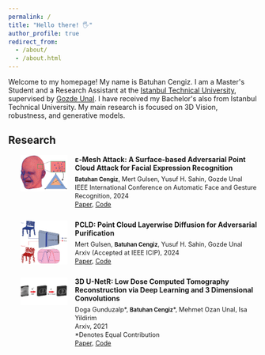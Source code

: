 ```yaml
---
permalink: /
title: "Hello there! 🖐️"
author_profile: true
redirect_from: 
  - /about/
  - /about.html
---
```


Welcome to my homepage! My name is Batuhan Cengiz. I am a Master's Student and a Research Assistant at the [Istanbul Technical University](https://ituvisionlab.github.io/), supervised by [Gozde Unal](https://gozde-unal.github.io/). I have received my Bachelor's also from Istanbul Technical University. My main research is focused on 3D Vision, robustness, and generative models.

## Research

<style>
  .research-item {
    display: flex;
    align-items: flex-start;
    margin-bottom: 25px;
  }
  .research-item img {
    flex: 0 0 20%;
    max-width: 20%;
    margin-right: 15px;
  }
  .research-item div {
    flex: 1;
  }
  .research-item b {
    display: block;
    margin-bottom: 5px;
  }
  .research-item span {
    font-size: 0.9em;
  }
</style>

<ul>
  <li class="research-item">
    <img src="../images/eps_mesh_headman.png" alt="Research Image 1">
    <div>
      <b>&epsilon;-Mesh Attack: A Surface-based Adversarial Point Cloud Attack for Facial Expression Recognition</b>
      <span>
         <span style="font-weight:bold">Batuhan Cengiz</span>, Mert Gulsen, Yusuf H. Sahin, Gozde Unal<br>
        IEEE International Conference on Automatic Face and Gesture Recognition, 2024<br>
        <a href="https://arxiv.org/pdf/2403.06661">Paper</a>, <a href="https://github.com/batuceng/e-mesh-attack">Code</a>
      </span>
    </div>
  </li>
  <li class="research-item">
    <img src="../images/pcld-mainfig.png" alt="Research Image 2">
    <div>
      <b>PCLD: Point Cloud Layerwise Diffusion for Adversarial Purification</b>
      <span>
        Mert Gulsen, <span style="font-weight:bold">Batuhan Cengiz</span>, Yusuf H. Sahin, Gozde Unal<br>
        Arxiv (Accepted at IEEE ICIP), 2024<br>
        <a href="https://arxiv.org/pdf/2403.06698">Paper</a>, <a href="https://github.com/batuceng/diffusion-layer-robustness-pc">Code</a>
      </span>
    </div>
  </li>
  <li class="research-item">
    <img src="../images/3dunetr-mainfig.png" alt="Research Image 3">
    <div>
      <b>3D U-NetR: Low Dose Computed Tomography Reconstruction via Deep Learning and 3 Dimensional Convolutions</b>
      <span>
        Doga Gunduzalp*,  <span style="font-weight:bold">Batuhan Cengiz</span>*, Mehmet Ozan Unal, Isa Yildirim<br>
        Arxiv, 2021<br>
        *Denotes Equal Contribution<br>
        <a href="https://arxiv.org/pdf/2105.14130">Paper</a>, <a href="https://github.com/batuceng/3D_UNetR">Code</a>
      </span>
    </div>
  </li>
</ul>
